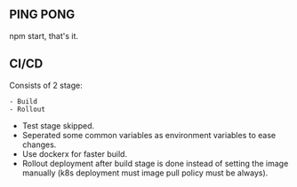 ## PING PONG

npm start, that's it.

## CI/CD
Consists of 2 stage:

    - Build
    - Rollout

* Test stage skipped.
* Seperated some common variables as environment variables to ease changes.
* Use dockerx for faster build.
* Rollout deployment after build stage is done instead of setting the image manually (k8s deployment must image pull policy must be always).

